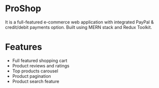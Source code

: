 # ProShop
It is a full-featured e-commerce web application with integrated PayPal & credit/debit payments option. Built using MERN stack and Redux Toolkit.

# Features
* Full featured shopping cart
* Product reviews and ratings
* Top products carousel
* Product pagination
* Product search feature
